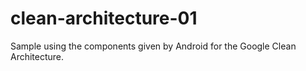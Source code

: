 # clean-architecture-01
Sample using the components given by Android for the Google Clean Architecture.